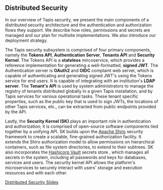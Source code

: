 ## Distributed Security 

In our overview of Tapis security, we present the main components of a distributed security architecture and the authentication and authorization flows they support.  We describe how roles, permissions and secrets are managed and our plan for multisite implementations.  We also introduce our deployment strategy.<br/>

The Tapis security subsystem is comprised of four primary components, namely the **Tokens API**, **Authentication Server**, **Tenants API** and **Security Kernel**.  The Tokens API is a **stateless** mircoservice, which provides a reference implementation for generating a well-formatted, **signed JWT**. The Authentication server is **OAuth2** and **OIDC** complaint web server, which is capable of authenticating and generating signed JWT's using the Tokens service for end users. It is capable of integrating with an institution's **LDAP server**. The **Tenant's API** is used by system administrators to manage the registry of tenants distributed globally in a given Tapis installation, and by Tapis services for various operational tasks. These tenant specific properties, such as the public key that is used to sign JWTs, the locations of other Tapis services, etc., can be extracted from public endpoints provided by the API. <br/>

Lastly, the **Security Kernel (SK)** plays an important role in authentication and authorization; it is comprised of open-source software components tied together by a unifying API. SK builds upon the [Apache Shiro](https://shiro.apache.org) security framework to create a scalable, fine-grained authorization facility.  It extends the Shiro authorization model to allow permissions on hierarchical containers, such as file system directories, to extend to their subtrees. SK also incorporates the [Hashicorp Vault](https://www.vaultproject.io/) secrets store , which manages all secrets in the system, including all passwords and keys for databases, services and users. The security kernel API allows the platform's microservices to securely interact with users' storage and execution resources and with each other. <br/>

[Distributed Security Slides](https://docs.google.com/presentation/d/1BJOFLRjurYtaeAC7BoJIT6KqDPdFkkuuRuc7YptPvp4/edit?usp=sharing)



